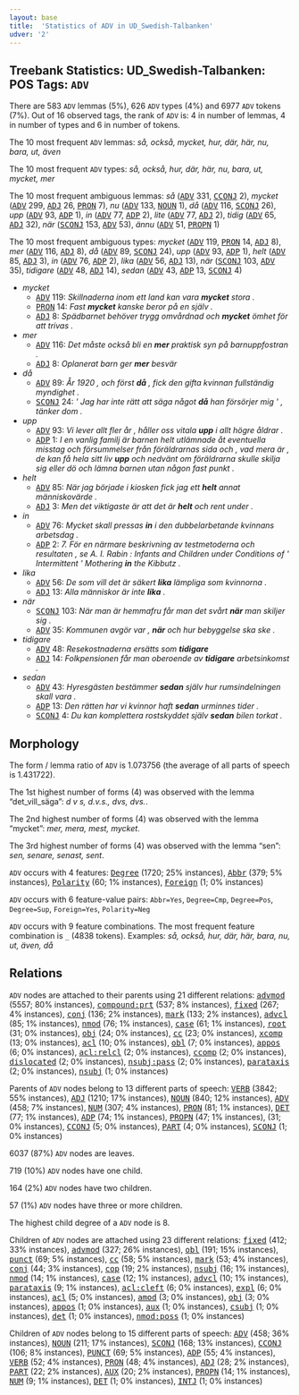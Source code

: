 ```yaml
---
layout: base
title:  'Statistics of ADV in UD_Swedish-Talbanken'
udver: '2'
---
```


## Treebank Statistics: UD_Swedish-Talbanken: POS Tags: `ADV`

There are 583 `ADV` lemmas (5%), 626 `ADV` types (4%) and 6977 `ADV` tokens (7%).
Out of 16 observed tags, the rank of `ADV` is: 4 in number of lemmas, 4 in number of types and 6 in number of tokens.

The 10 most frequent `ADV` lemmas: <em>så, också, mycket, hur, där, här, nu, bara, ut, även</em>

The 10 most frequent `ADV` types:  <em>så, också, hur, där, här, nu, bara, ut, mycket, mer</em>

The 10 most frequent ambiguous lemmas: <em>så</em> (<tt><a href="sv_talbanken-pos-ADV.html">ADV</a></tt> 331, <tt><a href="sv_talbanken-pos-CCONJ.html">CCONJ</a></tt> 2), <em>mycket</em> (<tt><a href="sv_talbanken-pos-ADV.html">ADV</a></tt> 299, <tt><a href="sv_talbanken-pos-ADJ.html">ADJ</a></tt> 26, <tt><a href="sv_talbanken-pos-PRON.html">PRON</a></tt> 7), <em>nu</em> (<tt><a href="sv_talbanken-pos-ADV.html">ADV</a></tt> 133, <tt><a href="sv_talbanken-pos-NOUN.html">NOUN</a></tt> 1), <em>då</em> (<tt><a href="sv_talbanken-pos-ADV.html">ADV</a></tt> 116, <tt><a href="sv_talbanken-pos-SCONJ.html">SCONJ</a></tt> 26), <em>upp</em> (<tt><a href="sv_talbanken-pos-ADV.html">ADV</a></tt> 93, <tt><a href="sv_talbanken-pos-ADP.html">ADP</a></tt> 1), <em>in</em> (<tt><a href="sv_talbanken-pos-ADV.html">ADV</a></tt> 77, <tt><a href="sv_talbanken-pos-ADP.html">ADP</a></tt> 2), <em>lite</em> (<tt><a href="sv_talbanken-pos-ADV.html">ADV</a></tt> 77, <tt><a href="sv_talbanken-pos-ADJ.html">ADJ</a></tt> 2), <em>tidig</em> (<tt><a href="sv_talbanken-pos-ADV.html">ADV</a></tt> 65, <tt><a href="sv_talbanken-pos-ADJ.html">ADJ</a></tt> 32), <em>när</em> (<tt><a href="sv_talbanken-pos-SCONJ.html">SCONJ</a></tt> 153, <tt><a href="sv_talbanken-pos-ADV.html">ADV</a></tt> 53), <em>ännu</em> (<tt><a href="sv_talbanken-pos-ADV.html">ADV</a></tt> 51, <tt><a href="sv_talbanken-pos-PROPN.html">PROPN</a></tt> 1)

The 10 most frequent ambiguous types:  <em>mycket</em> (<tt><a href="sv_talbanken-pos-ADV.html">ADV</a></tt> 119, <tt><a href="sv_talbanken-pos-PRON.html">PRON</a></tt> 14, <tt><a href="sv_talbanken-pos-ADJ.html">ADJ</a></tt> 8), <em>mer</em> (<tt><a href="sv_talbanken-pos-ADV.html">ADV</a></tt> 116, <tt><a href="sv_talbanken-pos-ADJ.html">ADJ</a></tt> 8), <em>då</em> (<tt><a href="sv_talbanken-pos-ADV.html">ADV</a></tt> 89, <tt><a href="sv_talbanken-pos-SCONJ.html">SCONJ</a></tt> 24), <em>upp</em> (<tt><a href="sv_talbanken-pos-ADV.html">ADV</a></tt> 93, <tt><a href="sv_talbanken-pos-ADP.html">ADP</a></tt> 1), <em>helt</em> (<tt><a href="sv_talbanken-pos-ADV.html">ADV</a></tt> 85, <tt><a href="sv_talbanken-pos-ADJ.html">ADJ</a></tt> 3), <em>in</em> (<tt><a href="sv_talbanken-pos-ADV.html">ADV</a></tt> 76, <tt><a href="sv_talbanken-pos-ADP.html">ADP</a></tt> 2), <em>lika</em> (<tt><a href="sv_talbanken-pos-ADV.html">ADV</a></tt> 56, <tt><a href="sv_talbanken-pos-ADJ.html">ADJ</a></tt> 13), <em>när</em> (<tt><a href="sv_talbanken-pos-SCONJ.html">SCONJ</a></tt> 103, <tt><a href="sv_talbanken-pos-ADV.html">ADV</a></tt> 35), <em>tidigare</em> (<tt><a href="sv_talbanken-pos-ADV.html">ADV</a></tt> 48, <tt><a href="sv_talbanken-pos-ADJ.html">ADJ</a></tt> 14), <em>sedan</em> (<tt><a href="sv_talbanken-pos-ADV.html">ADV</a></tt> 43, <tt><a href="sv_talbanken-pos-ADP.html">ADP</a></tt> 13, <tt><a href="sv_talbanken-pos-SCONJ.html">SCONJ</a></tt> 4)


* <em>mycket</em>
  * <tt><a href="sv_talbanken-pos-ADV.html">ADV</a></tt> 119: <em>Skillnaderna inom ett land kan vara <b>mycket</b> stora .</em>
  * <tt><a href="sv_talbanken-pos-PRON.html">PRON</a></tt> 14: <em>Fast <b>mycket</b> kanske beror på en själv .</em>
  * <tt><a href="sv_talbanken-pos-ADJ.html">ADJ</a></tt> 8: <em>Spädbarnet behöver trygg omvårdnad och <b>mycket</b> ömhet för att trivas .</em>
* <em>mer</em>
  * <tt><a href="sv_talbanken-pos-ADV.html">ADV</a></tt> 116: <em>Det måste också bli en <b>mer</b> praktisk syn på barnuppfostran .</em>
  * <tt><a href="sv_talbanken-pos-ADJ.html">ADJ</a></tt> 8: <em>Oplanerat barn ger <b>mer</b> besvär</em>
* <em>då</em>
  * <tt><a href="sv_talbanken-pos-ADV.html">ADV</a></tt> 89: <em>År 1920 , och först <b>då</b> , fick den gifta kvinnan fullständig myndighet .</em>
  * <tt><a href="sv_talbanken-pos-SCONJ.html">SCONJ</a></tt> 24: <em>' Jag har inte rätt att säga något <b>då</b> han försörjer mig ' , tänker dom .</em>
* <em>upp</em>
  * <tt><a href="sv_talbanken-pos-ADV.html">ADV</a></tt> 93: <em>Vi lever allt fler år , håller oss vitala <b>upp</b> i allt högre åldrar .</em>
  * <tt><a href="sv_talbanken-pos-ADP.html">ADP</a></tt> 1: <em>I en vanlig familj är barnen helt utlämnade åt eventuella misstag och försummelser från föräldrarnas sida och , vad mera är , de kan få hela sitt liv <b>upp</b> och nedvänt om föräldrarna skulle skilja sig eller dö och lämna barnen utan någon fast punkt .</em>
* <em>helt</em>
  * <tt><a href="sv_talbanken-pos-ADV.html">ADV</a></tt> 85: <em>När jag började i kiosken fick jag ett <b>helt</b> annat människovärde .</em>
  * <tt><a href="sv_talbanken-pos-ADJ.html">ADJ</a></tt> 3: <em>Men det viktigaste är att det är <b>helt</b> och rent under .</em>
* <em>in</em>
  * <tt><a href="sv_talbanken-pos-ADV.html">ADV</a></tt> 76: <em>Mycket skall pressas <b>in</b> i den dubbelarbetande kvinnans arbetsdag .</em>
  * <tt><a href="sv_talbanken-pos-ADP.html">ADP</a></tt> 2: <em>7. För en närmare beskrivning av testmetoderna och resultaten , se A. I. Rabin : Infants and Children under Conditions of ' Intermittent ' Mothering <b>in</b> the Kibbutz .</em>
* <em>lika</em>
  * <tt><a href="sv_talbanken-pos-ADV.html">ADV</a></tt> 56: <em>De som vill det är säkert <b>lika</b> lämpliga som kvinnorna .</em>
  * <tt><a href="sv_talbanken-pos-ADJ.html">ADJ</a></tt> 13: <em>Alla människor är inte <b>lika</b> .</em>
* <em>när</em>
  * <tt><a href="sv_talbanken-pos-SCONJ.html">SCONJ</a></tt> 103: <em>När man är hemmafru får man det svårt <b>när</b> man skiljer sig .</em>
  * <tt><a href="sv_talbanken-pos-ADV.html">ADV</a></tt> 35: <em>Kommunen avgör var , <b>när</b> och hur bebyggelse ska ske .</em>
* <em>tidigare</em>
  * <tt><a href="sv_talbanken-pos-ADV.html">ADV</a></tt> 48: <em>Resekostnaderna ersätts som <b>tidigare</b></em>
  * <tt><a href="sv_talbanken-pos-ADJ.html">ADJ</a></tt> 14: <em>Folkpensionen får man oberoende av <b>tidigare</b> arbetsinkomst .</em>
* <em>sedan</em>
  * <tt><a href="sv_talbanken-pos-ADV.html">ADV</a></tt> 43: <em>Hyresgästen bestämmer <b>sedan</b> själv hur rumsindelningen skall vara .</em>
  * <tt><a href="sv_talbanken-pos-ADP.html">ADP</a></tt> 13: <em>Den rätten har vi kvinnor haft <b>sedan</b> urminnes tider .</em>
  * <tt><a href="sv_talbanken-pos-SCONJ.html">SCONJ</a></tt> 4: <em>Du kan komplettera rostskyddet själv <b>sedan</b> bilen torkat .</em>

## Morphology

The form / lemma ratio of `ADV` is 1.073756 (the average of all parts of speech is 1.431722).

The 1st highest number of forms (4) was observed with the lemma “det_vill_säga”: <em>d v s, d.v.s., dvs, dvs.</em>.

The 2nd highest number of forms (4) was observed with the lemma “mycket”: <em>mer, mera, mest, mycket</em>.

The 3rd highest number of forms (4) was observed with the lemma “sen”: <em>sen, senare, senast, sent</em>.

`ADV` occurs with 4 features: <tt><a href="sv_talbanken-feat-Degree.html">Degree</a></tt> (1720; 25% instances), <tt><a href="sv_talbanken-feat-Abbr.html">Abbr</a></tt> (379; 5% instances), <tt><a href="sv_talbanken-feat-Polarity.html">Polarity</a></tt> (60; 1% instances), <tt><a href="sv_talbanken-feat-Foreign.html">Foreign</a></tt> (1; 0% instances)

`ADV` occurs with 6 feature-value pairs: `Abbr=Yes`, `Degree=Cmp`, `Degree=Pos`, `Degree=Sup`, `Foreign=Yes`, `Polarity=Neg`

`ADV` occurs with 9 feature combinations.
The most frequent feature combination is `_` (4838 tokens).
Examples: <em>så, också, hur, där, här, bara, nu, ut, även, då</em>


## Relations

`ADV` nodes are attached to their parents using 21 different relations: <tt><a href="sv_talbanken-dep-advmod.html">advmod</a></tt> (5557; 80% instances), <tt><a href="sv_talbanken-dep-compound-prt.html">compound:prt</a></tt> (537; 8% instances), <tt><a href="sv_talbanken-dep-fixed.html">fixed</a></tt> (267; 4% instances), <tt><a href="sv_talbanken-dep-conj.html">conj</a></tt> (136; 2% instances), <tt><a href="sv_talbanken-dep-mark.html">mark</a></tt> (133; 2% instances), <tt><a href="sv_talbanken-dep-advcl.html">advcl</a></tt> (85; 1% instances), <tt><a href="sv_talbanken-dep-nmod.html">nmod</a></tt> (76; 1% instances), <tt><a href="sv_talbanken-dep-case.html">case</a></tt> (61; 1% instances), <tt><a href="sv_talbanken-dep-root.html">root</a></tt> (31; 0% instances), <tt><a href="sv_talbanken-dep-obj.html">obj</a></tt> (24; 0% instances), <tt><a href="sv_talbanken-dep-cc.html">cc</a></tt> (23; 0% instances), <tt><a href="sv_talbanken-dep-xcomp.html">xcomp</a></tt> (13; 0% instances), <tt><a href="sv_talbanken-dep-acl.html">acl</a></tt> (10; 0% instances), <tt><a href="sv_talbanken-dep-obl.html">obl</a></tt> (7; 0% instances), <tt><a href="sv_talbanken-dep-appos.html">appos</a></tt> (6; 0% instances), <tt><a href="sv_talbanken-dep-acl-relcl.html">acl:relcl</a></tt> (2; 0% instances), <tt><a href="sv_talbanken-dep-ccomp.html">ccomp</a></tt> (2; 0% instances), <tt><a href="sv_talbanken-dep-dislocated.html">dislocated</a></tt> (2; 0% instances), <tt><a href="sv_talbanken-dep-nsubj-pass.html">nsubj:pass</a></tt> (2; 0% instances), <tt><a href="sv_talbanken-dep-parataxis.html">parataxis</a></tt> (2; 0% instances), <tt><a href="sv_talbanken-dep-nsubj.html">nsubj</a></tt> (1; 0% instances)

Parents of `ADV` nodes belong to 13 different parts of speech: <tt><a href="sv_talbanken-pos-VERB.html">VERB</a></tt> (3842; 55% instances), <tt><a href="sv_talbanken-pos-ADJ.html">ADJ</a></tt> (1210; 17% instances), <tt><a href="sv_talbanken-pos-NOUN.html">NOUN</a></tt> (840; 12% instances), <tt><a href="sv_talbanken-pos-ADV.html">ADV</a></tt> (458; 7% instances), <tt><a href="sv_talbanken-pos-NUM.html">NUM</a></tt> (307; 4% instances), <tt><a href="sv_talbanken-pos-PRON.html">PRON</a></tt> (81; 1% instances), <tt><a href="sv_talbanken-pos-DET.html">DET</a></tt> (77; 1% instances), <tt><a href="sv_talbanken-pos-ADP.html">ADP</a></tt> (74; 1% instances), <tt><a href="sv_talbanken-pos-PROPN.html">PROPN</a></tt> (47; 1% instances),  (31; 0% instances), <tt><a href="sv_talbanken-pos-CCONJ.html">CCONJ</a></tt> (5; 0% instances), <tt><a href="sv_talbanken-pos-PART.html">PART</a></tt> (4; 0% instances), <tt><a href="sv_talbanken-pos-SCONJ.html">SCONJ</a></tt> (1; 0% instances)

6037 (87%) `ADV` nodes are leaves.

719 (10%) `ADV` nodes have one child.

164 (2%) `ADV` nodes have two children.

57 (1%) `ADV` nodes have three or more children.

The highest child degree of a `ADV` node is 8.

Children of `ADV` nodes are attached using 23 different relations: <tt><a href="sv_talbanken-dep-fixed.html">fixed</a></tt> (412; 33% instances), <tt><a href="sv_talbanken-dep-advmod.html">advmod</a></tt> (327; 26% instances), <tt><a href="sv_talbanken-dep-obl.html">obl</a></tt> (191; 15% instances), <tt><a href="sv_talbanken-dep-punct.html">punct</a></tt> (69; 5% instances), <tt><a href="sv_talbanken-dep-cc.html">cc</a></tt> (58; 5% instances), <tt><a href="sv_talbanken-dep-mark.html">mark</a></tt> (53; 4% instances), <tt><a href="sv_talbanken-dep-conj.html">conj</a></tt> (44; 3% instances), <tt><a href="sv_talbanken-dep-cop.html">cop</a></tt> (19; 2% instances), <tt><a href="sv_talbanken-dep-nsubj.html">nsubj</a></tt> (16; 1% instances), <tt><a href="sv_talbanken-dep-nmod.html">nmod</a></tt> (14; 1% instances), <tt><a href="sv_talbanken-dep-case.html">case</a></tt> (12; 1% instances), <tt><a href="sv_talbanken-dep-advcl.html">advcl</a></tt> (10; 1% instances), <tt><a href="sv_talbanken-dep-parataxis.html">parataxis</a></tt> (9; 1% instances), <tt><a href="sv_talbanken-dep-acl-cleft.html">acl:cleft</a></tt> (6; 0% instances), <tt><a href="sv_talbanken-dep-expl.html">expl</a></tt> (6; 0% instances), <tt><a href="sv_talbanken-dep-acl.html">acl</a></tt> (5; 0% instances), <tt><a href="sv_talbanken-dep-amod.html">amod</a></tt> (3; 0% instances), <tt><a href="sv_talbanken-dep-obj.html">obj</a></tt> (3; 0% instances), <tt><a href="sv_talbanken-dep-appos.html">appos</a></tt> (1; 0% instances), <tt><a href="sv_talbanken-dep-aux.html">aux</a></tt> (1; 0% instances), <tt><a href="sv_talbanken-dep-csubj.html">csubj</a></tt> (1; 0% instances), <tt><a href="sv_talbanken-dep-det.html">det</a></tt> (1; 0% instances), <tt><a href="sv_talbanken-dep-nmod-poss.html">nmod:poss</a></tt> (1; 0% instances)

Children of `ADV` nodes belong to 15 different parts of speech: <tt><a href="sv_talbanken-pos-ADV.html">ADV</a></tt> (458; 36% instances), <tt><a href="sv_talbanken-pos-NOUN.html">NOUN</a></tt> (211; 17% instances), <tt><a href="sv_talbanken-pos-SCONJ.html">SCONJ</a></tt> (168; 13% instances), <tt><a href="sv_talbanken-pos-CCONJ.html">CCONJ</a></tt> (106; 8% instances), <tt><a href="sv_talbanken-pos-PUNCT.html">PUNCT</a></tt> (69; 5% instances), <tt><a href="sv_talbanken-pos-ADP.html">ADP</a></tt> (55; 4% instances), <tt><a href="sv_talbanken-pos-VERB.html">VERB</a></tt> (52; 4% instances), <tt><a href="sv_talbanken-pos-PRON.html">PRON</a></tt> (48; 4% instances), <tt><a href="sv_talbanken-pos-ADJ.html">ADJ</a></tt> (28; 2% instances), <tt><a href="sv_talbanken-pos-PART.html">PART</a></tt> (22; 2% instances), <tt><a href="sv_talbanken-pos-AUX.html">AUX</a></tt> (20; 2% instances), <tt><a href="sv_talbanken-pos-PROPN.html">PROPN</a></tt> (14; 1% instances), <tt><a href="sv_talbanken-pos-NUM.html">NUM</a></tt> (9; 1% instances), <tt><a href="sv_talbanken-pos-DET.html">DET</a></tt> (1; 0% instances), <tt><a href="sv_talbanken-pos-INTJ.html">INTJ</a></tt> (1; 0% instances)

